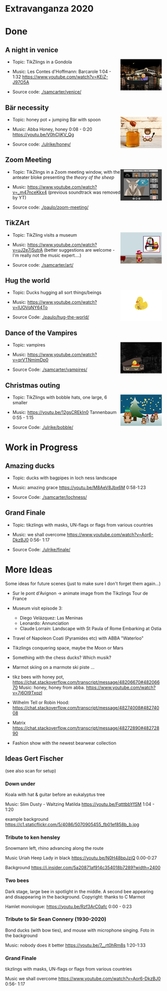 # Extravanganza 2020

# Done

## A night in venice

<img align="right" src="./storyboard/previews/venice.png" height="100">

- Topic: TikZlings in a Gondola 

- Music: Les Contes d'Hoffmann: Barcarole 1:04 - 1:32 https://www.youtube.com/watch?v=KEiZ-J97O5A

- Source code: [./samcarter/venice/](https://github.com/samcarter/Extravaganza2020/tree/master/samcarter/venice)

## Bär necessity 

<img align="right" src="./storyboard/previews/honey.png" height="100">

- Topic: honey pot + jumping Bär with spoon

- Music: Abba Honey, honey 0:08 - 0:20 https://youtu.be/V0hCIjKV_Qg 

- Source code: [./ulrike/honey/](https://github.com/samcarter/Extravaganza2020/tree/master/ulrike/honey)

## Zoom Meeting

<img align="right" src="./storyboard/previews/tikzlings-meeting.png" height="100">

- Topic: TikZlings in a Zoom meeting window, with the anteater bloke presenting the _theory of the sheep_

- Music: https://www.youtube.com/watch?v=_m47nceKkx4 (previous soundtrack was removed by YT)

- Source code: [./paulo/zoom-meeting/](https://github.com/samcarter/Extravaganza2020/tree/master/paulo/zoom-meeting)

## TikZArt

<img align="right" src="./storyboard/previews/art.png" height="100">

- Topic: TikZling visits a museum

- Music: https://www.youtube.com/watch?v=uJ2e7jSutrA (better suggestions are welcome - I'm really not the music expert....)

- Source code: [./samcarter/art/](https://github.com/samcarter/Extravaganza2020/tree/master/samcarter/art)

## Hug the world 

<img align="right" src="./storyboard/previews/hug-the-world.png" height="100">

- Topic: Ducks hugging all sort things/beings

- Music: https://www.youtube.com/watch?v=IUOVqNY64To

- Source Code: [./paulo/hug-the-world/](https://github.com/samcarter/Extravaganza2020/tree/master/paulo/hug-the-world)

## Dance of the Vampires

<img align="right" src="./storyboard/previews/vampires.png" height="100">

- Topic: vampires

- Music: https://www.youtube.com/watch?v=qrVTNmimDp0

- Source Code: [./samcarter/vampires/](https://github.com/samcarter/Extravaganza2020/tree/master/samcarter/vampires)

## Christmas outing

<img align="right" src="./storyboard/previews/bobble.png" height="100">

- Topic: TikZlings with bobble hats, one large, 6 smaller

- Music: https://youtu.be/12gsCREkIn0  Tannenbaum 0:55 - 1:15

- Source Code: [./ulrike/bobble/](https://github.com/samcarter/Extravaganza2020/tree/master/ulrike/bobble)

# Work in Progress

## Amazing ducks

- Topic: ducks with bagpipes in loch ness landscape

- Music: amazing grace https://youtu.be/M8AeV8Jbx6M 0:58-1:23

- Source Code: [./samcarter/lochness/](https://github.com/samcarter/Extravaganza2020/tree/master/samcarter/lochness)

## Grand Finale

- Topic: tikzlings with masks, UN-flags or flags from various countries

- Music: we shall overcome https://www.youtube.com/watch?v=Aor6-DkzBJ0 0:56- 1:17

- Source Code: [./ulrike/finale/](https://github.com/samcarter/Extravaganza2020/tree/master/ulrike/finale)


# More Ideas


Some ideas for future scenes (just to make sure I don't forget them again...)

- Sur le pont d'Avignon -> animate image from the Tikzlings Tour de France

- Museum visit episode 3: 
  - Diego Velázquez: Las Meninas 
  - Leonardo: Annunciation
  - Claude Lorrain: Landscape with St Paula of Rome Embarking at Ostia
  
- Travel of Napoleon Coati (Pyramides etc) with ABBA "Waterloo"

- Tikzlings conquering space, maybe the Moon or Mars

- Something with the chess ducks? Which musik?

- Marmot skiing on a marmote ski piste ...

- tikz bees with honey pot, https://chat.stackoverflow.com/transcript/message/48206670#48206670
  Music: honey, honey from abba. https://www.youtube.com/watch?v=7j6OI9TxqzI
 
- Wilhelm Tell or Robin Hood: https://chat.stackoverflow.com/transcript/message/48274008#48274008

- Matrix https://chat.stackoverflow.com/transcript/message/48272890#48272890
 
- Fashion show with the newest bearwear collection

## Ideas Gert Fischer

(see also scan for setup)

### Down under

Koala with hat & guitar before an eukalyptus tree

Music: Slim Dusty - Waltzing Matilda https://youtu.be/FqtttbbYfSM 1:04 - 1:20

example background https://c1.staticflickr.com/5/4086/5070905455_fb01ef858b_b.jpg

### Tribute to ken hensley 

Snowmann left, rhino advancing along the route

Music Uriah Heep Lady in black https://youtu.be/N0H48bpJziQ 0.00-0:27

Background https://i.insider.com/5a20871af914c354018b7289?width=2400


### Two bees 

Dark stage, large bee in spotlight in the middle. A second bee
appearing and disappearing in the background. 
Copyright: thanks to C Marmot

Hamlet monologue: https://youtu.be/Rzf3ArC0afc 0:00 - 0:23

### Tribute to Sir Sean Connery (1930-2020)

Bond ducks (with bow ties), and mouse with microphone singing. Foto in
the background

Music: nobody does it better https://youtu.be/7__rt0hRm8s 1:20-1:33

### Grand Finale

tikzlings with masks, UN-flags or flags from various countries

Music we shall overcome https://www.youtube.com/watch?v=Aor6-DkzBJ0 0:56- 1:17



